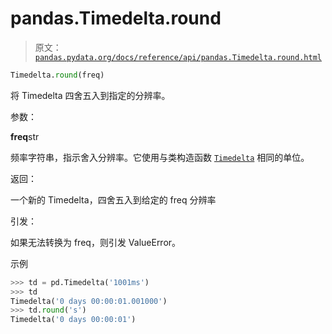 # pandas.Timedelta.round

> 原文：[`pandas.pydata.org/docs/reference/api/pandas.Timedelta.round.html`](https://pandas.pydata.org/docs/reference/api/pandas.Timedelta.round.html)

```py
Timedelta.round(freq)
```

将 Timedelta 四舍五入到指定的分辨率。

参数：

**freq**str

频率字符串，指示舍入分辨率。它使用与类构造函数 [`Timedelta`](https://pandas.pydata.org/docs/reference/api/pandas.Timedelta.html#pandas.Timedelta "pandas.Timedelta") 相同的单位。

返回：

一个新的 Timedelta，四舍五入到给定的 freq 分辨率

引发：

如果无法转换为 freq，则引发 ValueError。

示例

```py
>>> td = pd.Timedelta('1001ms')
>>> td
Timedelta('0 days 00:00:01.001000')
>>> td.round('s')
Timedelta('0 days 00:00:01') 
```
